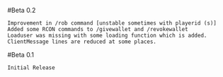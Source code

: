 #Beta 0.2

    Improvement in /rob command [unstable sometimes with playerid (s)]
    Added some RCON commands to /givewallet and /revokewallet
    Loaduser was missing with some loading function which is added.
    ClientMessage lines are reduced at some places.

#Beta 0.1

    Initial Release

